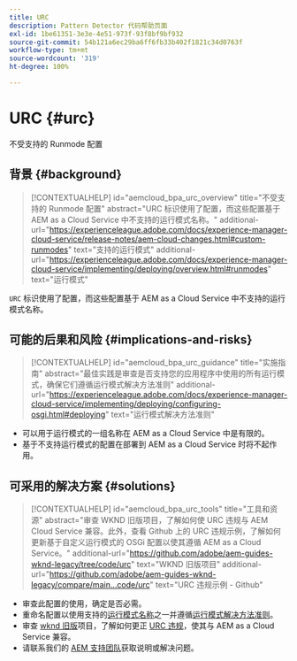 ```yaml
---
title: URC
description: Pattern Detector 代码帮助页面
exl-id: 1be61351-3e3e-4e51-973f-93f8bf9bf932
source-git-commit: 54b121a6ec29ba6ff6fb33b402f1821c34d0763f
workflow-type: tm+mt
source-wordcount: '319'
ht-degree: 100%

---
```


# URC {#urc}

不受支持的 Runmode 配置

## 背景 {#background}

>[!CONTEXTUALHELP]
>id="aemcloud_bpa_urc_overview"
>title="不受支持的 Runmode 配置"
>abstract="URC 标识使用了配置，而这些配置基于 AEM as a Cloud Service 中不支持的运行模式名称。"
>additional-url="https://experienceleague.adobe.com/docs/experience-manager-cloud-service/release-notes/aem-cloud-changes.html#custom-runmodes" text="支持的运行模式"
>additional-url="https://experienceleague.adobe.com/docs/experience-manager-cloud-service/implementing/deploying/overview.html#runmodes" text="运行模式"

`URC` 标识使用了配置，而这些配置基于 AEM as a Cloud Service 中不支持的运行模式名称。

## 可能的后果和风险 {#implications-and-risks}

>[!CONTEXTUALHELP]
>id="aemcloud_bpa_urc_guidance"
>title="实施指南"
>abstract="最佳实践是审查是否支持您的应用程序中使用的所有运行模式，确保它们遵循运行模式解决方法准则"
>additional-url="https://experienceleague.adobe.com/docs/experience-manager-cloud-service/implementing/deploying/configuring-osgi.html#deploying" text="运行模式解决方法准则"

* 可以用于运行模式的一组名称在 AEM as a Cloud Service 中是有限的。
* 基于不支持运行模式的配置在部署到 AEM as a Cloud Service 时将不起作用。

## 可采用的解决方案 {#solutions}

>[!CONTEXTUALHELP]
>id="aemcloud_bpa_urc_tools"
>title="工具和资源"
>abstract="审查 WKND 旧版项目，了解如何使 URC 违规与 AEM Cloud Service 兼容。此外，查看 Github 上的 URC 违规示例，了解如何更新基于自定义运行模式的 OSGi 配置以使其遵循 AEM as a Cloud Service。"
>additional-url="https://github.com/adobe/aem-guides-wknd-legacy/tree/code/urc" text="WKND 旧版项目"
>additional-url="https://github.com/adobe/aem-guides-wknd-legacy/compare/main...code/urc" text="URC 违规示例 - Github"

* 审查此配置的使用，确定是否必需。
* 重命名配置以使用支持的[运行模式名称](https://experienceleague.adobe.com/docs/experience-manager-cloud-service/release-notes/aem-cloud-changes.html#custom-runmodes)之一并遵循[运行模式解决方法准则](https://experienceleague.adobe.com/docs/experience-manager-cloud-service/implementing/deploying/configuring-osgi.html#runmode-resolution)。
* 审查 [wknd 旧版](https://github.com/adobe/aem-guides-wknd-legacy/tree/code/urc)项目，了解如何更正 [URC 违规](https://github.com/adobe/aem-guides-wknd-legacy/compare/main...code/urc)，使其与 AEM as a Cloud Service 兼容。
* 请联系我们的 [AEM 支持团队](https://helpx.adobe.com/cn/enterprise/using/support-for-experience-cloud.html)获取说明或解决问题。

